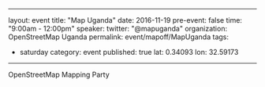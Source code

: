 
---
layout: event
title: "Map Uganda"
date: 2016-11-19
pre-event: false
time: "9:00am - 12:00pm"
speaker: 
twitter: "@mapuganda"
organization: OpenStreetMap Uganda
permalink: event/mapoff/MapUganda 
tags: 
  - saturday
category: event
published: true
lat: 0.34093
lon: 32.59173
---

OpenStreetMap Mapping Party
